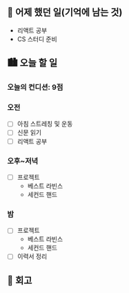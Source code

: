 ## 🌃 어제 했던 일(기억에 남는 것)

- 리액트 공부
- CS 스터디 준비

## 🏙️ 오늘 할 일

### 오늘의 컨디션: 9점

### 오전

- [ ] 아침 스트레칭 및 운동
- [ ] 신문 읽기
- [ ] 리액트 공부

### 오후~저녁

- [ ] 프로젝트
  - 베스트 라빈스
  - 세컨드 핸드

### 밤

- [ ] 프로젝트
  - 베스트 라빈스
  - 세컨드 핸드
- [ ] 이력서 정리

## 🌆 회고
